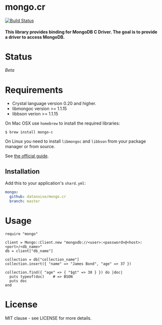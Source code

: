 # mongo.cr

[![Build Status](https://travis-ci.org/elbywan/mongo.cr.svg?branch=master)](https://travis-ci.org/elbywan/mongo.cr)

#### This library provides binding for MongoDB C Driver. The goal is to provide a driver to access MongoDB.

# Status

*Beta*

# Requirements

- Crystal language version 0.20 and higher.
- libmongoc version >= 1.1.15
- libbson verion >= 1.1.15

On Mac OSX use `homebrew` to install the required libraries:

```
$ brew install mongo-c
```

On Linux you need to install `libmongoc` and `libbson` from your package manager or from source.

See [the official guide](http://mongoc.org/libmongoc/current/installing.html).

## Installation

Add this to your application's `shard.yml`:

```yaml
mongo:
  github: datanoise/mongo.cr
  branch: master
```

# Usage

```crystal
require "mongo"

client = Mongo::Client.new "mongodb://<user>:<password>@<host>:<port>/<db_name>"
db = client["db_name"]

collection = db["collection_name"]
collection.insert({ "name" => "James Bond", "age" => 37 })

collection.find({ "age" => { "$gt" => 30 } }) do |doc|
  puts typeof(doc)    # => BSON
  puts doc
end
```

# License

MIT clause - see LICENSE for more details.
